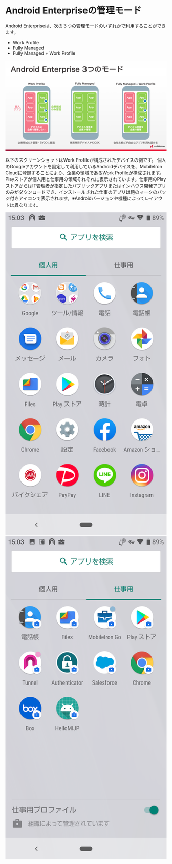 # Android Enterpriseの管理モード

Android Enterpriseは、次の３つの管理モードのいずれかで利用することができます。

- Work Profile
- Fully Managed
- Fully Managed + Work Profile

![](images/9a8d239d-1e0e-4035-b258-f8e0277afab0.png)

以下のスクリーンショットはWork Profileが構成されたデバイスの例です。
個人のGoogleアカウントを設定して利用しているAndroidデバイスを、MobileIron Cloudに登録することにより、企業の領域であるWork Profileが構成されます。Playストアが個人用と仕事用の領域それぞれに表示されています。仕事用のPlayストアからはIT管理者が指定したパブリックアプリまたはインハウス開発アプリのみがダウンロードでき、インストールされた仕事のアプリは鞄のマークのバッジ付きアイコンで表示されます。※Androidバージョンや機種によってレイアウトは異なります。

![](images/09185833-1f2f-48a8-8c68-b49baa9f78b6.png)![](images/2cee8080-ddb7-4223-828d-976bc9548dfc.png)
